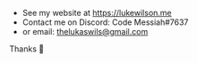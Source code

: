 * See my website at https://lukewilson.me
* Contact me on Discord: Code Messiah#7637
* or email: thelukaswils@gmail.com

Thanks 🙂
